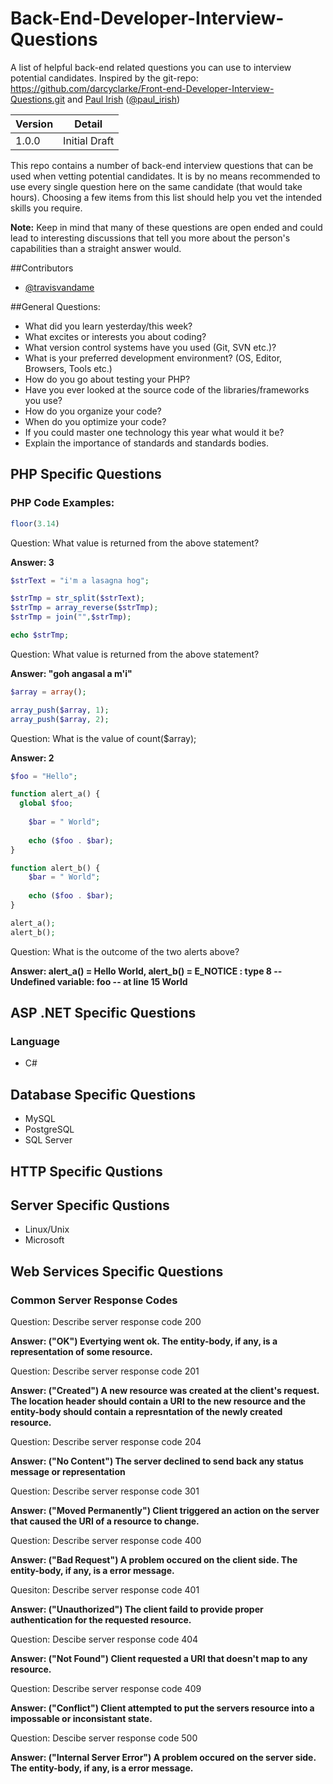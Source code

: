 Back-End-Developer-Interview-Questions
======================================

A list of helpful back-end related questions you can use to interview potential candidates. 
Inspired by the git-repo: https://github.com/darcyclarke/Front-end-Developer-Interview-Questions.git and
[Paul Irish](http://paulirish.com) ([@paul_irish](http://twitter.com/paul_irish)) 

|Version    |Detail          |
|-----------|----------------|
|1.0.0      |Initial Draft   |

This repo contains a number of back-end interview questions that can be used when vetting potential candidates. 
It is by no means recommended to use every single question here on the same candidate (that would take hours). 
Choosing a few items from this list should help you vet the intended skills you require.

**Note:** Keep in mind that many of these questions are open ended and could lead to interesting discussions that tell 
you more about the person's capabilities than a straight answer would.

##Contributors

* [@travisvandame](http://www.twitter.com/travisvandame)

##General Questions:

* What did you learn yesterday/this week?
* What excites or interests you about coding?
* What version control systems have you used (Git, SVN etc.)?
* What is your preferred development environment? (OS, Editor, Browsers, Tools etc.)
* How do you go about testing your PHP?
* Have you ever looked at the source code of the libraries/frameworks you use?
* How do you organize your code?
* When do you optimize your code?
* If you could master one technology this year what would it be?
* Explain the importance of standards and standards bodies.

## PHP Specific Questions

### PHP Code Examples:
```php
floor(3.14)
```
Question: What value is returned from the above statement?

**Answer: 3**

```php
$strText = "i'm a lasagna hog";

$strTmp = str_split($strText);
$strTmp = array_reverse($strTmp);
$strTmp = join("",$strTmp);

echo $strTmp;
```
Question: What value is returned from the above statement? 

**Answer: "goh angasal a m'i"**

```PHP
$array = array();

array_push($array, 1);
array_push($array, 2);
```
Question: What is the value of count($array);

**Answer: 2**

```PHP
$foo = "Hello";

function alert_a() {
  global $foo;
	
	$bar = " World";
	
	echo ($foo . $bar);
}

function alert_b() {	
	$bar = " World";
	
	echo ($foo . $bar);
}

alert_a();
alert_b();
```
Question: What is the outcome of the two alerts above?

**Answer: alert_a() = Hello World, alert_b() = E_NOTICE : type 8 -- Undefined variable: foo -- at line 15 World**

## ASP .NET Specific Questions

### Language
* C#

## Database Specific Questions
* MySQL
* PostgreSQL
* SQL Server

## HTTP Specific Qustions

## Server Specific Qustions
* Linux/Unix
* Microsoft

## Web Services Specific Questions

### Common Server Response Codes

Question: Describe server response code 200

**Answer: ("OK") Evertying went ok. The entity-body, if any, is a representation of some resource.**

Question: Describe server response code 201

**Answer: ("Created") A new resource was created at the client's request. The location header should contain a URI to the new resource and the entity-body should contain a represntation of the newly created resource.**

Question: Describe server response code 204

**Answer: ("No Content") The server declined to send back any status message or representation** 

Question: Describe server response code 301

**Answer: ("Moved Permanently") Client triggered an action on the server that caused the URI of a resource to change.**

Question: Describe server response code 400

**Answer: ("Bad Request") A problem occured on the client side. The entity-body, if any, is a error message.**

Quesiton: Describe server response code 401

**Answer: ("Unauthorized") The client faild to provide proper authentication for the requested resource.**

Question: Descibe server response code 404

**Answer: ("Not Found") Client requested a URI that doesn't map to any resource.**

Question: Describe server response code 409

**Answer: ("Conflict") Client attempted to put the servers resource into a impossable or inconsistant state.**

Question: Descibe server response code 500

**Answer: ("Internal Server Error") A problem occured on the server side. The entity-body, if any, is a error message.**
